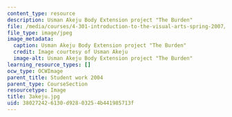 ```yaml
---
content_type: resource
description: Usman Akeju Body Extension project "The Burden"
file: /media/courses/4-301-introduction-to-the-visual-arts-spring-2007/380272426130d92803254b441985713f_3akeju.jpg
file_type: image/jpeg
image_metadata:
  caption: Usman Akeju Body Extension project "The Burden"
  credit: Image courtesy of Usman Akeju
  image-alt: Usman Akeju Body Extension project "The Burden"
learning_resource_types: []
ocw_type: OCWImage
parent_title: Student work 2004
parent_type: CourseSection
resourcetype: Image
title: 3akeju.jpg
uid: 38027242-6130-d928-0325-4b441985713f
---
```

